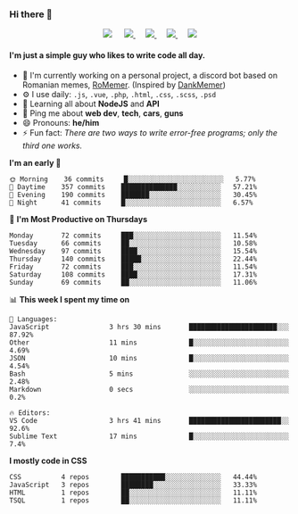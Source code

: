 ### Hi there 👋

<p align="center">
    <a href="https://pufler.dev/git-badges/" target="_blank"><img src="https://badges.pufler.dev/visits/LeonardSSH/LeonardSSH?style=flat-square&color=6875f5&logo=github"></a>
    &emsp;
    <a href="https://twitter.com/leonardssh_22" target="_blank">
        <img src="https://img.shields.io/twitter/follow/leonardssh_22?color=1DA1F2&label=%40leonardssh_22&logo=twitter&style=flat-square">     
    </a> 
    &emsp;
    <a href="javascript:void(0)" target="_blank">
        <img src="https://img.shields.io/badge/Leonard-6666-738ADB?label=Leonard&style=flat-square&logo=discord">     
    </a> 
     &emsp;
    <a href="https://www.instagram.com/leonardssh22/" target="_blank">
        <img src="https://img.shields.io/badge/leonardssh22-follow-ff3d55?label=@leonardssh22&style=flat-square&logo=instagram">     
    </a> 
     &emsp;
    <a href="mailto:contact@leonard.pw" target="_blank">
        <img src="https://img.shields.io/badge/contact@leonard.pw-contact-D44638?label=contact@leonard.pw&style=flat-square&logo=gmail">     
    </a> 
</p>

#### I'm just a simple guy who likes to write code all day.

- 🏢 I'm currently working on a personal project, a discord bot based on Romanian memes, [RoMemer](https://github.com/RoMemer). (Inspired by [DankMemer](https://github.com/DankMemer))
- ⚙️ I use daily: `.js`, `.vue`, `.php`, `.html`, `.css`, `.scss`, `.psd`
- 🌱 Learning all about **NodeJS** and **API**
- 💬 Ping me about **web dev**, **tech**, **cars**, **guns**
- 😄 Pronouns: **he/him**
- ⚡️ Fun fact: *There are two ways to write error-free programs; only the third one works.*

<!--START_SECTION:waka-->
**I'm an early 🐤** 

```text
🌞 Morning    36 commits     █░░░░░░░░░░░░░░░░░░░░░░░░   5.77% 
🌆 Daytime    357 commits    ██████████████░░░░░░░░░░░   57.21% 
🌃 Evening    190 commits    ███████░░░░░░░░░░░░░░░░░░   30.45% 
🌙 Night      41 commits     █░░░░░░░░░░░░░░░░░░░░░░░░   6.57%

```
📅 **I'm Most Productive on Thursdays** 

```text
Monday       72 commits     ███░░░░░░░░░░░░░░░░░░░░░░   11.54% 
Tuesday      66 commits     ██░░░░░░░░░░░░░░░░░░░░░░░   10.58% 
Wednesday    97 commits     ████░░░░░░░░░░░░░░░░░░░░░   15.54% 
Thursday     140 commits    █████░░░░░░░░░░░░░░░░░░░░   22.44% 
Friday       72 commits     ███░░░░░░░░░░░░░░░░░░░░░░   11.54% 
Saturday     108 commits    ████░░░░░░░░░░░░░░░░░░░░░   17.31% 
Sunday       69 commits     ██░░░░░░░░░░░░░░░░░░░░░░░   11.06%

```


📊 **This week I spent my time on** 

```text
💬 Languages: 
JavaScript               3 hrs 30 mins       ██████████████████████░░░   87.92% 
Other                    11 mins             █░░░░░░░░░░░░░░░░░░░░░░░░   4.69% 
JSON                     10 mins             █░░░░░░░░░░░░░░░░░░░░░░░░   4.54% 
Bash                     5 mins              ░░░░░░░░░░░░░░░░░░░░░░░░░   2.48% 
Markdown                 0 secs              ░░░░░░░░░░░░░░░░░░░░░░░░░   0.2%

🔥 Editors: 
VS Code                  3 hrs 41 mins       ███████████████████████░░   92.6% 
Sublime Text             17 mins             █░░░░░░░░░░░░░░░░░░░░░░░░   7.4%

```

**I mostly code in CSS** 

```text
CSS          4 repos        ███████████░░░░░░░░░░░░░░   44.44% 
JavaScript   3 repos        ████████░░░░░░░░░░░░░░░░░   33.33% 
HTML         1 repos        ██░░░░░░░░░░░░░░░░░░░░░░░   11.11% 
TSQL         1 repos        ██░░░░░░░░░░░░░░░░░░░░░░░   11.11%

```



<!--END_SECTION:waka-->
